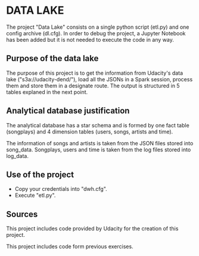 # DATA LAKE

The project "Data Lake" consists on a single python script (etl.py) and one config archive (dl.cfg). In order to debug the project, a Jupyter Notebook has been added but it is not needed to execute the code in any way.

## Purpose of the data lake

The purpose of this project is to get the information from Udacity's data lake ("s3a://udacity-dend/"), load all the JSONs in a Spark session, process them and store them in a designate route. The output is structured in 5 tables explaned in the next point.

## Analytical database justification

The analytical database has a star schema and is formed by one fact table (songplays) and 4 dimension tables (users, songs, artists and time).

The information of songs and artists is taken from the JSON files stored into song_data. Songplays, users and time is taken from the log files stored into log_data.

## Use of the project

- Copy your credentials into "dwh.cfg".
- Execute "etl.py".

## Sources

This project includes code provided by Udacity for the creation of this project.

This project includes code form previous exercises.

